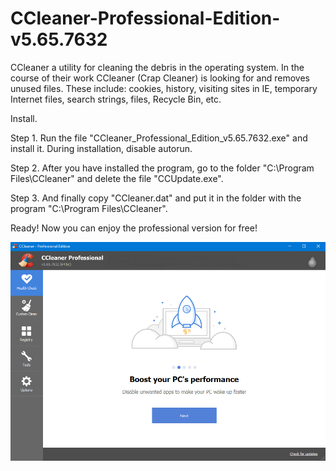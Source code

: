 # CCleaner-Professional-Edition-v5.65.7632

CCleaner a utility for cleaning the debris in the operating system. In the course of their work CCleaner (Crap Cleaner) is looking for and removes unused files. These include: cookies, history, visiting sites in IE, temporary Internet files, search strings, files, Recycle Bin, etc. 

Install.

Step 1. Run the file "CCleaner_Professional_Edition_v5.65.7632.exe" and install it. During installation, disable autorun. 

Step 2. After you have installed the program, go to the folder "C:\Program Files\CCleaner" and delete the file "CCUpdate.exe". 

Step 3. And finally copy "CCleaner.dat" and put it in the folder with the program "C:\Program Files\CCleaner".

Ready! Now you can enjoy the professional version for free! 


![Image alt](https://github.com/LesleyH1/CCleaner-Professional-Edition-v5.65.7632/blob/main/1.png)
